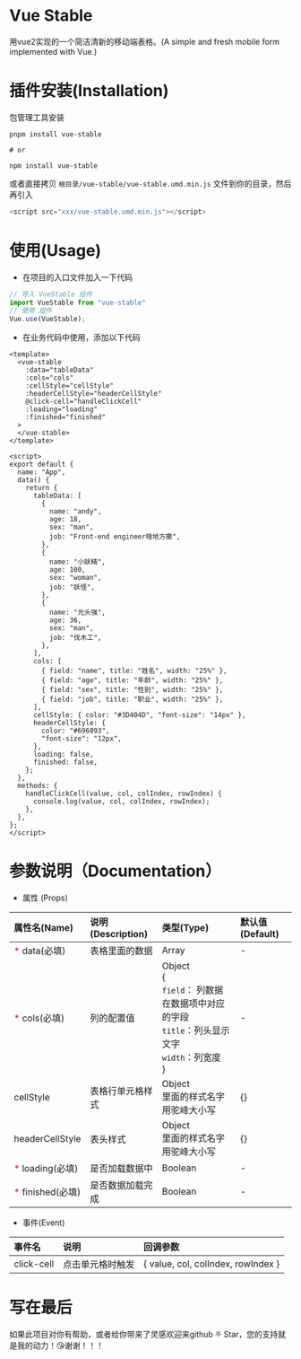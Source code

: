 # Vue Stable
用vue2实现的一个简洁清新的移动端表格。(A simple and fresh mobile form implemented with Vue.)
# 插件安装(Installation)
包管理工具安装
```
pnpm install vue-stable

# or

npm install vue-stable

```
或者直接拷贝 `根目录/vue-stable/vue-stable.umd.min.js` 文件到你的目录，然后再引入

```javascript
<script src="xxx/vue-stable.umd.min.js"></script>
```

# 使用(Usage)

* 在项目的入口文件加入一下代码
```javascript
// 导入 VueStable 组件
import VueStable from "vue-stable"
// 使用 组件
Vue.use(VueStable);
```
* 在业务代码中使用，添加以下代码
```vue
<template>
  <vue-stable
    :data="tableData"
    :cols="cols"
    :cellStyle="cellStyle"
    :headerCellStyle="headerCellStyle"
    @click-cell="handleClickCell"
    :loading="loading"
    :finished="finished"
  >
  </vue-stable>
</template>

<script>
export default {
  name: "App",
  data() {
    return {
      tableData: [
        {
          name: "andy",
          age: 18,
          sex: "man",
          job: "Front-end engineer啥地方撒",
        },
        {
          name: "小妖精",
          age: 100,
          sex: "woman",
          job: "妖怪",
        },
        {
          name: "光头强",
          age: 36,
          sex: "man",
          job: "伐木工",
        },
      ],
      cols: [
        { field: "name", title: "姓名", width: "25%" },
        { field: "age", title: "年龄", width: "25%" },
        { field: "sex", title: "性别", width: "25%" },
        { field: "job", title: "职业", width: "25%" },
      ],
      cellStyle: { color: "#3D404D", "font-size": "14px" },
      headerCellStyle: {
        color: "#696893",
        "font-size": "12px",
      },
      loading: false,
      finished: false,
    };
  },
  methods: {
    handleClickCell(value, col, colIndex, rowIndex) {
      console.log(value, col, colIndex, rowIndex);
    },
  },
};
</script>

```

# 参数说明（Documentation）

* 属性 (Props)

属性名(Name) | 说明(Description) | 类型(Type) | 默认值(Default)
:-|:-|:-|:-
<font color="red">*</font>&nbsp;data(必填)| 表格里面的数据 | Array | -
<font color="red">*</font>&nbsp;cols(必填) | 列的配置值 | Object<br> {<br>`field`： 列数据在数据项中对应的字段<br>`title`：列头显示文字<br>`width`：列宽度<br>}| -
cellStyle | 表格行单元格样式 | Object<br> 里面的样式名字用驼峰大小写 | {}
headerCellStyle | 表头样式 | Object<br> 里面的样式名字用驼峰大小写 | {}
<font color="red">*</font>&nbsp;loading(必填) | 是否加载数据中 | Boolean | -
<font color="red">*</font>&nbsp;finished(必填)| 是否数据加载完成 | Boolean | -

* 事件(Event)

事件名 | 说明 |回调参数
:-|:-|:-
click-cell| 点击单元格时触发 | { value, col, colIndex, rowIndex }

# 写在最后
如果此项目对你有帮助，或者给你带来了灵感欢迎来github &#9959; Star，您的支持就是我的动力！&#128536;谢谢！！！